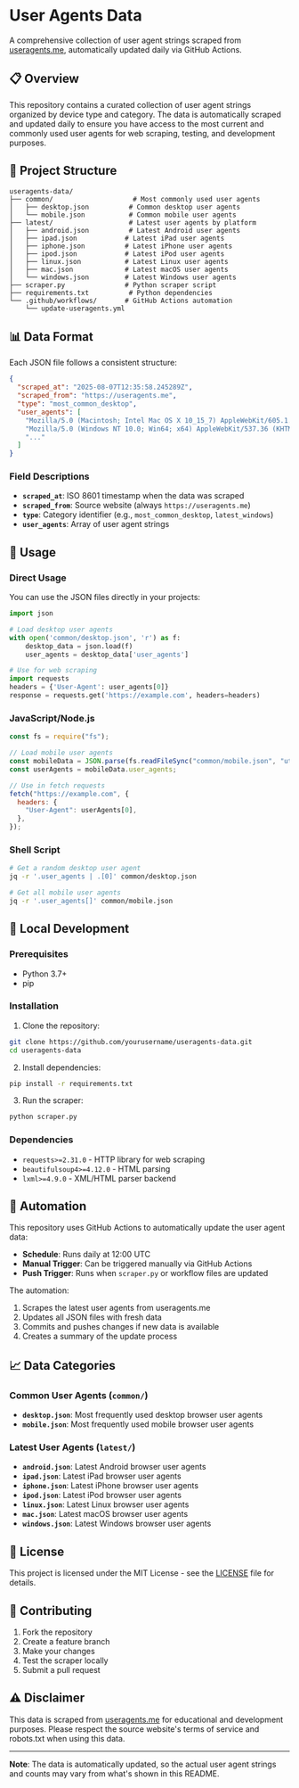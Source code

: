 # User Agents Data

A comprehensive collection of user agent strings scraped from [useragents.me](https://useragents.me), automatically updated daily via GitHub Actions.

## 📋 Overview

This repository contains a curated collection of user agent strings organized by device type and category. The data is automatically scraped and updated daily to ensure you have access to the most current and commonly used user agents for web scraping, testing, and development purposes.

## 📁 Project Structure

```
useragents-data/
├── common/                    # Most commonly used user agents
│   ├── desktop.json          # Common desktop user agents
│   └── mobile.json           # Common mobile user agents
├── latest/                   # Latest user agents by platform
│   ├── android.json          # Latest Android user agents
│   ├── ipad.json            # Latest iPad user agents
│   ├── iphone.json          # Latest iPhone user agents
│   ├── ipod.json            # Latest iPod user agents
│   ├── linux.json           # Latest Linux user agents
│   ├── mac.json             # Latest macOS user agents
│   └── windows.json         # Latest Windows user agents
├── scraper.py               # Python scraper script
├── requirements.txt          # Python dependencies
└── .github/workflows/       # GitHub Actions automation
    └── update-useragents.yml
```

## 📊 Data Format

Each JSON file follows a consistent structure:

```json
{
  "scraped_at": "2025-08-07T12:35:58.245289Z",
  "scraped_from": "https://useragents.me",
  "type": "most_common_desktop",
  "user_agents": [
    "Mozilla/5.0 (Macintosh; Intel Mac OS X 10_15_7) AppleWebKit/605.1.15 (KHTML, like Gecko) Version/17.10 Safari/605.1.1",
    "Mozilla/5.0 (Windows NT 10.0; Win64; x64) AppleWebKit/537.36 (KHTML, like Gecko) Chrome/134.0.0.0 Safari/537.36",
    "..."
  ]
}
```

### Field Descriptions

- **`scraped_at`**: ISO 8601 timestamp when the data was scraped
- **`scraped_from`**: Source website (always `https://useragents.me`)
- **`type`**: Category identifier (e.g., `most_common_desktop`, `latest_windows`)
- **`user_agents`**: Array of user agent strings

## 🚀 Usage

### Direct Usage

You can use the JSON files directly in your projects:

```python
import json

# Load desktop user agents
with open('common/desktop.json', 'r') as f:
    desktop_data = json.load(f)
    user_agents = desktop_data['user_agents']

# Use for web scraping
import requests
headers = {'User-Agent': user_agents[0]}
response = requests.get('https://example.com', headers=headers)
```

### JavaScript/Node.js

```javascript
const fs = require("fs");

// Load mobile user agents
const mobileData = JSON.parse(fs.readFileSync("common/mobile.json", "utf8"));
const userAgents = mobileData.user_agents;

// Use in fetch requests
fetch("https://example.com", {
  headers: {
    "User-Agent": userAgents[0],
  },
});
```

### Shell Script

```bash
# Get a random desktop user agent
jq -r '.user_agents | .[0]' common/desktop.json

# Get all mobile user agents
jq -r '.user_agents[]' common/mobile.json
```

## 🔧 Local Development

### Prerequisites

- Python 3.7+
- pip

### Installation

1. Clone the repository:

```bash
git clone https://github.com/yourusername/useragents-data.git
cd useragents-data
```

2. Install dependencies:

```bash
pip install -r requirements.txt
```

3. Run the scraper:

```bash
python scraper.py
```

### Dependencies

- `requests>=2.31.0` - HTTP library for web scraping
- `beautifulsoup4>=4.12.0` - HTML parsing
- `lxml>=4.9.0` - XML/HTML parser backend

## 🤖 Automation

This repository uses GitHub Actions to automatically update the user agent data:

- **Schedule**: Runs daily at 12:00 UTC
- **Manual Trigger**: Can be triggered manually via GitHub Actions
- **Push Trigger**: Runs when `scraper.py` or workflow files are updated

The automation:

1. Scrapes the latest user agents from useragents.me
2. Updates all JSON files with fresh data
3. Commits and pushes changes if new data is available
4. Creates a summary of the update process

## 📈 Data Categories

### Common User Agents (`common/`)

- **`desktop.json`**: Most frequently used desktop browser user agents
- **`mobile.json`**: Most frequently used mobile browser user agents

### Latest User Agents (`latest/`)

- **`android.json`**: Latest Android browser user agents
- **`ipad.json`**: Latest iPad browser user agents
- **`iphone.json`**: Latest iPhone browser user agents
- **`ipod.json`**: Latest iPod browser user agents
- **`linux.json`**: Latest Linux browser user agents
- **`mac.json`**: Latest macOS browser user agents
- **`windows.json`**: Latest Windows browser user agents

## 📝 License

This project is licensed under the MIT License - see the [LICENSE](LICENSE) file for details.

## 🤝 Contributing

1. Fork the repository
2. Create a feature branch
3. Make your changes
4. Test the scraper locally
5. Submit a pull request

## ⚠️ Disclaimer

This data is scraped from [useragents.me](https://useragents.me) for educational and development purposes. Please respect the source website's terms of service and robots.txt when using this data.

---

**Note**: The data is automatically updated, so the actual user agent strings and counts may vary from what's shown in this README.
